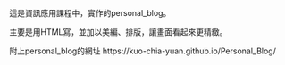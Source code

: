 <p>這是資訊應用課程中，實作的personal_blog。<p>
<p>主要是用HTML寫，並加以美編、排版，讓畫面看起來更精緻。<p>
<p>附上personal_blog的網址 https://kuo-chia-yuan.github.io/Personal_Blog/<p>
